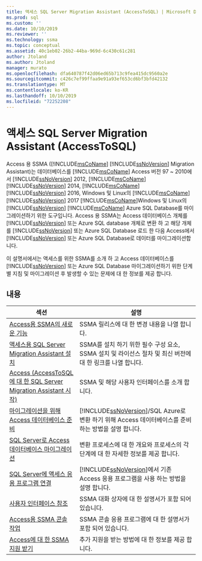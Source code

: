 ```yaml
---
title: 액세스 SQL Server Migration Assistant (AccessToSQL) | Microsoft Docs
ms.prod: sql
ms.custom: ''
ms.date: 10/10/2019
ms.reviewer: ''
ms.technology: ssma
ms.topic: conceptual
ms.assetid: 40c1eb02-26b2-44ba-969d-6c430c61c281
author: Jtoland
ms.author: Jtoland
manager: murato
ms.openlocfilehash: dfa640787f42d06ed65b713c9fea415dc9560a2e
ms.sourcegitcommit: c426c7ef99ffaa9e91a93ef653cd6bf3bfd42132
ms.translationtype: MT
ms.contentlocale: ko-KR
ms.lasthandoff: 10/10/2019
ms.locfileid: "72252208"
---
```

# <a name="sql-server-migration-assistant-for-access-accesstosql"></a>액세스 SQL Server Migration Assistant (AccessToSQL)

Access 용 SSMA ([!INCLUDE[msCoName](../../includes/msconame_md.md)] [!INCLUDE[ssNoVersion](../../includes/ssnoversion-md.md)] Migration Assistant)는 데이터베이스를 [!INCLUDE[msCoName](../../includes/msconame_md.md)] Access 버전 97 ~ 2010에서 [!INCLUDE[ssNoVersion](../../includes/ssnoversion-md.md)] 2012, [!INCLUDE[msCoName](../../includes/msconame_md.md)] [!INCLUDE[ssNoVersion](../../includes/ssnoversion-md.md)] 2014, [!INCLUDE[msCoName](../../includes/msconame_md.md)] [!INCLUDE[ssNoVersion](../../includes/ssnoversion-md.md)] 2016, Windows 및 Linux의 [!INCLUDE[msCoName](../../includes/msconame_md.md)][!INCLUDE[ssNoVersion](../../includes/ssnoversion-md.md)] 2017 [!INCLUDE[msCoName](../../includes/msconame_md.md)]Windows 및 Linux의 [!INCLUDE[ssNoVersion](../../includes/ssnoversion-md.md)] [!INCLUDE[msCoName](../../includes/msconame_md.md)] Azure SQL Database를 마이그레이션하기 위한 도구입니다. Access 용 SSMA는 Access 데이터베이스 개체를 [!INCLUDE[ssNoVersion](../../includes/ssnoversion-md.md)] 또는 Azure SQL database 개체로 변환 하 고 해당 개체를 [!INCLUDE[ssNoVersion](../../includes/ssnoversion-md.md)] 또는 Azure SQL Database 로드 한 다음 Access에서 [!INCLUDE[ssNoVersion](../../includes/ssnoversion-md.md)] 또는 Azure SQL Database로 데이터를 마이그레이션합니다.
  
이 설명서에서는 액세스를 위한 SSMA를 소개 하 고 Access 데이터베이스를 [!INCLUDE[ssNoVersion](../../includes/ssnoversion-md.md)] 또는 Azure SQL Database 마이그레이션하기 위한 단계별 지침 및 마이그레이션 후 발생할 수 있는 문제에 대 한 정보를 제공 합니다.  
  
## <a name="contents"></a>내용  
  
|섹션|설명|
|-----------|---------------|
|[Access용 SSMA의 새로운 기능](https://msdn.microsoft.com/a24d3fc0-6911-4bfa-828a-197abf222e02)|SSMA 릴리스에 대 한 변경 내용을 나열 합니다.|  
|[액세스용 SQL Server Migration Assistant 설치](installing-sql-server-migration-assistant-for-access-accesstosql.md)|SSMA를 설치 하기 위한 필수 구성 요소, SSMA 설치 및 라이선스 절차 및 최신 버전에 대 한 링크를 나열 합니다.|  
|[Access &#40;AccessToSQL에 대 한 SQL Server Migration Assistant 시작&#41;](../../ssma/access/getting-started-with-sql-server-migration-assistant-for-access-accesstosql.md)|SSMA 및 해당 사용자 인터페이스를 소개 합니다.|  
|[마이그레이션을 위해 Access 데이터베이스 준비](preparing-access-databases-for-migration-accesstosql.md)|[!INCLUDE[ssNoVersion](../../includes/ssnoversion-md.md)]/SQL Azure로 변환 하기 위해 Access 데이터베이스를 준비 하는 방법을 설명 합니다.|  
|[SQL Server로 Access 데이터베이스 마이그레이션](migrating-access-databases-to-sql-server-azure-sql-db-accesstosql.md)|변환 프로세스에 대 한 개요와 프로세스의 각 단계에 대 한 자세한 정보를 제공 합니다.|  
|[SQL Server에 액세스 응용 프로그램 연결](linking-access-applications-to-sql-server-azure-sql-db-accesstosql.md)|[!INCLUDE[ssNoVersion](../../includes/ssnoversion-md.md)]에서 기존 Access 응용 프로그램을 사용 하는 방법을 설명 합니다.|  
|[사용자 인터페이스 참조](user-interface-reference-accesstosql.md)|SSMA 대화 상자에 대 한 설명서가 포함 되어 있습니다.|  
|[Access용 SSMA 콘솔 작업](working-with-ssma-for-access-console-accesstosql.md)|SSMA 콘솔 응용 프로그램에 대 한 설명서가 포함 되어 있습니다.|  
|[Access에 대 한 SSMA 지원 받기](https://go.microsoft.com/fwlink/?LinkID=708538&clcid=0x409)|추가 지원을 받는 방법에 대 한 정보를 제공 합니다.|  
